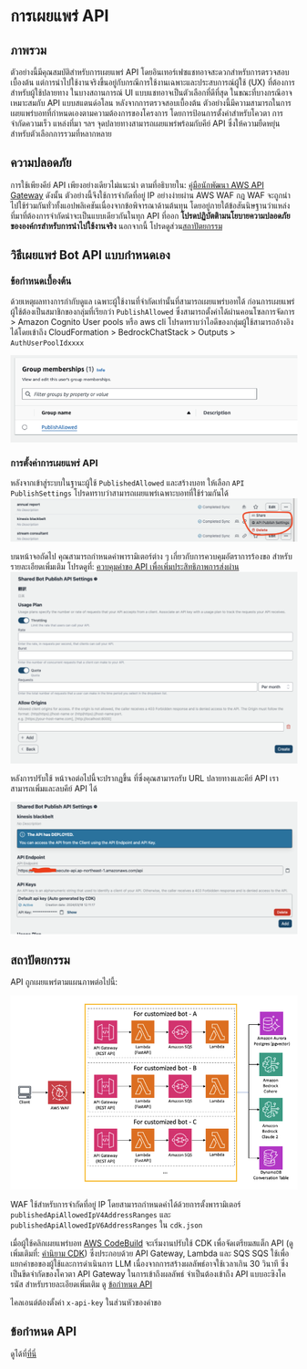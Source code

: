 # การเผยแพร่ API

## ภาพรวม

ตัวอย่างนี้มีคุณสมบัติสำหรับการเผยแพร่ API โดยอินเทอร์เฟซแชทอาจสะดวกสำหรับการตรวจสอบเบื้องต้น แต่การนำไปใช้งานจริงขึ้นอยู่กับกรณีการใช้งานเฉพาะและประสบการณ์ผู้ใช้ (UX) ที่ต้องการสำหรับผู้ใช้ปลายทาง ในบางสถานการณ์ UI แบบแชทอาจเป็นตัวเลือกที่ดีที่สุด ในขณะที่บางกรณีอาจเหมาะสมกับ API แบบสแตนด์อโลน หลังจากการตรวจสอบเบื้องต้น ตัวอย่างนี้มีความสามารถในการเผยแพร่บอทที่กำหนดเองตามความต้องการของโครงการ โดยการป้อนการตั้งค่าสำหรับโควตา การจำกัดความเร็ว แหล่งที่มา ฯลฯ จุดปลายทางสามารถเผยแพร่พร้อมกับคีย์ API ซึ่งให้ความยืดหยุ่นสำหรับตัวเลือกการรวมที่หลากหลาย

## ความปลอดภัย

การใช้เพียงคีย์ API เพียงอย่างเดียวไม่แนะนำ ตามที่อธิบายใน: [คู่มือนักพัฒนา AWS API Gateway](https://docs.aws.amazon.com/apigateway/latest/developerguide/api-gateway-api-usage-plans.html) ดังนั้น ตัวอย่างนี้จึงใช้การจำกัดที่อยู่ IP อย่างง่ายผ่าน AWS WAF กฎ WAF จะถูกนำไปใช้ร่วมกันทั่วทั้งแอปพลิเคชันเนื่องจากข้อพิจารณาด้านต้นทุน โดยอยู่ภายใต้ข้อสันนิษฐานว่าแหล่งที่มาที่ต้องการจำกัดน่าจะเป็นแบบเดียวกันในทุก API ที่ออก **โปรดปฏิบัตติามนโยบายความปลอดภัยขององค์กรสำหรับการนำไปใช้งานจริง** นอกจากนี้ โปรดดูส่วน[สถาปัตยกรรม](#architecture)

## วิธีเผยแพร่ Bot API แบบกำหนดเอง

### ข้อกำหนดเบื้องต้น

ด้วยเหตุผลทางการกำกับดูแล เฉพาะผู้ใช้งานที่จำกัดเท่านั้นที่สามารถเผยแพร่บอทได้ ก่อนการเผยแพร่ ผู้ใช้ต้องเป็นสมาชิกของกลุ่มที่เรียกว่า `PublishAllowed` ซึ่งสามารถตั้งค่าได้ผ่านคอนโซลการจัดการ > Amazon Cognito User pools หรือ aws cli โปรดทราบว่าไอดีของกลุ่มผู้ใช้สามารถอ้างอิงได้โดยเข้าถึง CloudFormation > BedrockChatStack > Outputs > `AuthUserPoolIdxxxx`

![](./imgs/group_membership_publish_allowed.png)

### การตั้งค่าการเผยแพร่ API

หลังจากเข้าสู่ระบบในฐานะผู้ใช้ `PublishedAllowed` และสร้างบอท ให้เลือก `API PublishSettings` โปรดทราบว่าสามารถเผยแพร่เฉพาะบอทที่ใช้ร่วมกันได้
![](./imgs/bot_api_publish_screenshot.png)

บนหน้าจอถัดไป คุณสามารถกำหนดค่าพารามิเตอร์ต่าง ๆ เกี่ยวกับการควบคุมอัตราการร้องขอ สำหรับรายละเอียดเพิ่มเติม โปรดดูที่: [ควบคุมคำขอ API เพื่อเพิ่มประสิทธิภาพการส่งผ่าน](https://docs.aws.amazon.com/apigateway/latest/developerguide/api-gateway-request-throttling.html)
![](./imgs/bot_api_publish_screenshot2.png)

หลังการปรับใช้ หน้าจอต่อไปนี้จะปรากฏขึ้น ที่ซึ่งคุณสามารถรับ URL ปลายทางและคีย์ API เราสามารถเพิ่มและลบคีย์ API ได้

![](./imgs/bot_api_publish_screenshot3.png)

## สถาปัตยกรรม

API ถูกเผยแพร่ตามแผนภาพต่อไปนี้:

![](./imgs/published_arch.png)

WAF ใช้สำหรับการจำกัดที่อยู่ IP โดยสามารถกำหนดค่าได้ด้วยการตั้งพารามิเตอร์ `publishedApiAllowedIpV4AddressRanges` และ `publishedApiAllowedIpV6AddressRanges` ใน `cdk.json`

เมื่อผู้ใช้คลิกเผยแพร่บอท [AWS CodeBuild](https://aws.amazon.com/codebuild/) จะเริ่มงานปรับใช้ CDK เพื่อจัดเตรียมสแต็ก API (ดูเพิ่มเติมที่: [คำนิยาม CDK](../cdk/lib/api-publishment-stack.ts)) ซึ่งประกอบด้วย API Gateway, Lambda และ SQS SQS ใช้เพื่อแยกคำขอของผู้ใช้และการดำเนินการ LLM เนื่องจากการสร้างผลลัพธ์อาจใช้เวลาเกิน 30 วินาที ซึ่งเป็นขีดจำกัดของโควตา API Gateway ในการเข้าถึงผลลัพธ์ จำเป็นต้องเข้าถึง API แบบอะซิงโครนัส สำหรับรายละเอียดเพิ่มเติม ดู [ข้อกำหนด API](#api-specification)

ไคลเอนต์ต้องตั้งค่า `x-api-key` ในส่วนหัวของคำขอ

## ข้อกำหนด API

ดูได้ที่[ที่นี่](https://aws-samples.github.io/bedrock-claude-chat)